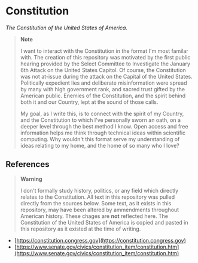 # Constitution
_The Constitution of the United States of America._


> **Note**
> 
> I want to interact with the Constitution in the format I'm most familar with.
> The creation of this repository was motivated by the first public hearing 
> provided by the Select Committee to Investigate the January 6th Attack on the 
> United States Capitol. Of course, the Constitution was not at-issue during the 
> attack on the Capital of the United States. Politically expedient lies and 
> deliberate misinformation were spread by many with high government rank, and 
> sacred trust gifted by the American public. Enemies of the Constitution, and 
> the spirit behind both it and our Country, lept at the sound of those calls. 
> 
> My goal, as I write this, is to connect with the spirit of my Country, and 
> the Constitution to which I've personally sworn an oath, on a deeper level
> through the best method I know. Open access and free information helps me 
> think through technical ideas within scientific computing. Why wouldn't
> this format serve my understanding of ideas relating to my home, and the
>  home of so many who I love?


## References


> **Warning**
>
> I don't formally study history, politics, or any field which directly relates
> to the Constitution. All text in this repository was pulled directly from the 
> sources below. Some text, as it exists in this repository, may have been 
> altered by ammendments throughout American history. These chages are **not**
> reflected here. The Constitution of the United States of America is copied
> and pasted in this repository as it existed at the time of writing.


- [https://constitution.congress.gov](https://constitution.congress.gov)
- [https://www.senate.gov/civics/constitution_item/constitution.htm](https://www.senate.gov/civics/constitution_item/constitution.htm)
